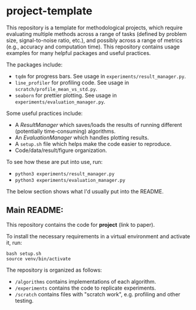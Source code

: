 # project-template

This repository is a template for methodological projects, which require evaluating
multiple methods across a range of tasks (defined by problem size, signal-to-noise ratio, etc.),
and possibly across a range of metrics (e.g., accuracy and computation time). This repository
contains usage examples for many helpful packages and useful practices. 

The packages include:
* `tqdm` for progress bars. See usage in `experiments/result_manager.py`.
* `line_profiler` for profiling code. See usage in `scratch/profile_mean_vs_std.py`.
* `seaborn` for prettier plotting. See usage in `experiments/evaluation_manager.py`.

Some useful practices include:
* A *ResultManager* which saves/loads the results of running different (potentially time-consuming) algorithms.
* An *EvaluationManager* which handles plotting results.
* A `setup.sh` file which helps make the code easier to reproduce.
* Code/data/result/figure organization.

To see how these are put into use, run:
* `python3 experiments/result_manager.py`
* `python3 experiments/evaluation_manager.py`

The below section shows what I'd usually put into the README.

## Main README:

This repository contains the code for **project** (link to paper).

To install the necessary requirements in a virtual environment and activate it, run:
```
bash setup.sh
source venv/bin/activate
```

The repository is organized as follows:
* `/algorithms` contains implementations of each algorithm.
* `/experiments` contains the code to replicate experiments.
* `/scratch` contains files with "scratch work", e.g. profiling and other testing.